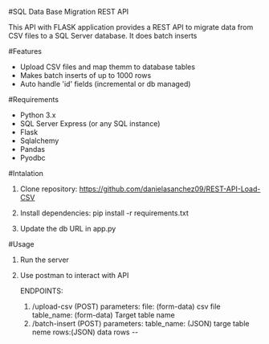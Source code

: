 #SQL Data Base Migration REST API

This API with FLASK application provides a REST API to migrate data from CSV files to a SQL Server database. It does batch inserts 

#Features
- Upload CSV files and map themm to database tables
- Makes batch inserts of up to 1000 rows
- Auto handle 'id' fields (incremental or db managed)

#Requirements
- Python 3.x
- SQL Server Express (or any SQL instance)
- Flask
- Sqlalchemy
- Pandas
- Pyodbc

#Intalation

1. Clone repository: https://github.com/danielasanchez09/REST-API-Load-CSV

2. Install dependencies:
    pip install -r requirements.txt

3. Update the db URL in app.py

#Usage 

1. Run the server

2. Use postman to interact with API 

    ENDPOINTS:
    1. /upload-csv (POST)
        parameters:
            file: (form-data) csv file
            table_name: (form-data) Target table name
    2. /batch-insert (POST)
        parameters:
            table_name: (JSON) targe table neme
            rows:(JSON) data rows
            --